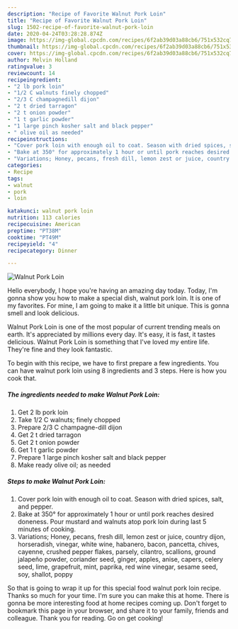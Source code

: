 ```yaml
---
description: "Recipe of Favorite Walnut Pork Loin"
title: "Recipe of Favorite Walnut Pork Loin"
slug: 1502-recipe-of-favorite-walnut-pork-loin
date: 2020-04-24T03:28:28.874Z
image: https://img-global.cpcdn.com/recipes/6f2ab39d03a88cb6/751x532cq70/walnut-pork-loin-recipe-main-photo.jpg
thumbnail: https://img-global.cpcdn.com/recipes/6f2ab39d03a88cb6/751x532cq70/walnut-pork-loin-recipe-main-photo.jpg
cover: https://img-global.cpcdn.com/recipes/6f2ab39d03a88cb6/751x532cq70/walnut-pork-loin-recipe-main-photo.jpg
author: Melvin Holland
ratingvalue: 3
reviewcount: 14
recipeingredient:
- "2 lb pork loin"
- "1/2 C walnuts finely chopped"
- "2/3 C champagnedill dijon"
- "2 t dried tarragon"
- "2 t onion powder"
- "1 t garlic powder"
- "1 large pinch kosher salt and black pepper"
- " olive oil as needed"
recipeinstructions:
- "Cover pork loin with enough oil to coat. Season with dried spices, salt, and pepper."
- "Bake at 350° for approximately 1 hour or until pork reaches desired doneness. Pour mustard and walnuts atop pork loin during last 5 minutes of cooking."
- "Variations; Honey, pecans, fresh dill, lemon zest or juice, country dijon, horseradish, vinegar, white wine, habanero, bacon, pancetta, chives, cayenne, crushed pepper flakes, parsely, cilantro, scallions, ground jalapeño powder, coriander seed, ginger, apples, anise, capers, celery seed, lime, grapefruit, mint, paprika, red wine vinegar, sesame seed, soy, shallot, poppy"
categories:
- Recipe
tags:
- walnut
- pork
- loin

katakunci: walnut pork loin 
nutrition: 113 calories
recipecuisine: American
preptime: "PT38M"
cooktime: "PT49M"
recipeyield: "4"
recipecategory: Dinner

---
```



![Walnut Pork Loin](https://img-global.cpcdn.com/recipes/6f2ab39d03a88cb6/751x532cq70/walnut-pork-loin-recipe-main-photo.jpg)

Hello everybody, I hope you're having an amazing day today. Today, I'm gonna show you how to make a special dish, walnut pork loin. It is one of my favorites. For mine, I am going to make it a little bit unique. This is gonna smell and look delicious.



Walnut Pork Loin is one of the most popular of current trending meals on earth. It's appreciated by millions every day. It's easy, it is fast, it tastes delicious. Walnut Pork Loin is something that I've loved my entire life. They're fine and they look fantastic.


To begin with this recipe, we have to first prepare a few ingredients. You can have walnut pork loin using 8 ingredients and 3 steps. Here is how you cook that.

<!--inarticleads1-->

##### The ingredients needed to make Walnut Pork Loin:

1. Get 2 lb pork loin
1. Take 1/2 C walnuts; finely chopped
1. Prepare 2/3 C champagne-dill dijon
1. Get 2 t dried tarragon
1. Get 2 t onion powder
1. Get 1 t garlic powder
1. Prepare 1 large pinch kosher salt and black pepper
1. Make ready  olive oil; as needed




<!--inarticleads2-->

##### Steps to make Walnut Pork Loin:

1. Cover pork loin with enough oil to coat. Season with dried spices, salt, and pepper.
1. Bake at 350° for approximately 1 hour or until pork reaches desired doneness. Pour mustard and walnuts atop pork loin during last 5 minutes of cooking.
1. Variations; Honey, pecans, fresh dill, lemon zest or juice, country dijon, horseradish, vinegar, white wine, habanero, bacon, pancetta, chives, cayenne, crushed pepper flakes, parsely, cilantro, scallions, ground jalapeño powder, coriander seed, ginger, apples, anise, capers, celery seed, lime, grapefruit, mint, paprika, red wine vinegar, sesame seed, soy, shallot, poppy




So that is going to wrap it up for this special food walnut pork loin recipe. Thanks so much for your time. I'm sure you can make this at home. There is gonna be more interesting food at home recipes coming up. Don't forget to bookmark this page in your browser, and share it to your family, friends and colleague. Thank you for reading. Go on get cooking!
